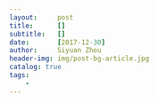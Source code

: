 ```yaml
---
layout:     post
title:      []
subtitle:   []
date:       [2017-12-30]
author:     Siyuan Zhou
header-img: img/post-bg-article.jpg
catalog: true
tags:
    - 
---
```


